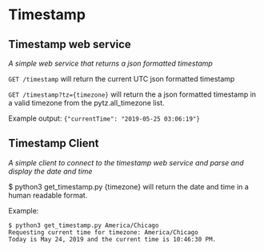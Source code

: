 # Timestamp

## Timestamp web service
_A simple web service that returns a json formatted timestamp_

`GET /timestamp` will return the current UTC json formatted timestamp

`GET /timestamp?tz={timezone}` will return the a json formatted timestamp in a valid timezone from the pytz.all_timezone list.

Example output: `{"currentTime": "2019-05-25 03:06:19"}`

## Timestamp Client
_A simple client to connect to the timestamp web service and parse and display the date and time_

$ python3 get_timestamp.py {timezone} will return the date and time in a human readable format.

Example:
```
$ python3 get_timestamp.py America/Chicago
Requesting current time for timezone: America/Chicago
Today is May 24, 2019 and the current time is 10:46:30 PM.

```
